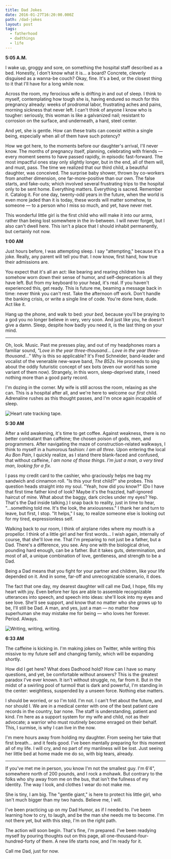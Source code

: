 ```yaml
---
title: Dad Jokes
date: 2016-01-27T16:20:00.000Z
path: /dad-jokes
layout: post
tags:
  - fatherhood
  - dadthings
  - life
---
```

**5:05 A.M.**

I wake up, groggy and sore, on something the hospital staff described as a bed. Honestly, I don't know what it is... a board? Concrete, cleverly disguised as a wanna-be couch? Okay, fine. It's a bed, or the closest thing to it that I'll have for a long while now.

Across the room, my ferocious wife is drifting in and out of sleep. I think to myself, contemplating how tough she is, having endured so much for this pregnancy already: weeks of prodromal labor, frustrating aches and pains, morning sickness that never left. I can't think of anyone I know who is tougher: seriously, this woman is like a galvanized nail; resistant to corrosion on the surface, and underneath, a hard, steel center.

And yet, she is gentle. How can these traits can coexist within a single being, especially when all of them have such potency?

How we got here, to the moments before our daughter's arrival, I'll never know. The months of pregnancy itself, planning, celebrating with friends &mdash; every moment seems to have passed rapidly, in episodic fast-forward. The most impactful ones stay only slightly longer, but in the end, all of them will, and must, pass. The time we realized that our third child, a beautiful daughter, was conceived. The surprise baby shower, thrown by co-workers from another dimension, one far-more-positive than our own. The false starts, and fake-outs; which involved several frustrating trips to the hospital only to be sent home. Everything matters. Everything is sacred. Remember it. Catalog it. For one day, twenty-odd years in the future, when the world is even more jaded than it is today, these words will matter somehow, to someone &mdash; to a person who I miss so much, and yet, have never met.

This wonderful little girl is the first child who will make it into our arms, rather than being lost somewhere in the in-between. I will never forget, but I also can't dwell here. This isn't a place that I should inhabit permanently, but certainly not now.

**1:00 AM**

Just hours before, I was attempting sleep. I say "attempting," because it's a joke. Really, any parent will tell you that. I now know, first hand, how true their admissions are.

You expect that it's all an act: like bearing and rearing children has somehow worn down their sense of humor, and self-deprecation is all they have left. But from my keyboard to your head, it's real. If you haven't experienced this, get ready. This is future me, beaming a message back in time: never think you can't rest. Take the afternoon off work. Don't handle the banking crisis, or write a single line of code. You're done here, dude. Act like it.

Hang up the phone, and walk to bed: *your bed*, because you'll be praying to a god you no longer believe in very, very soon. And just like you, he doesn't give a damn. Sleep, despite how badly you need it, is the last thing on your mind.

---

Oh, look. Music. Past me presses play, and out of my headphones roars a familiar sound, *"Love in the year three-thousand... Love in the year three-thousand..."* Why is this so applicable? It's Fred Schneider, band-leader and vocalist of the venerable new-wave band, *The B52s*. He proceeds to sing about the oddly futuristic concept of sex bots (even our world has some variant of them now). Strangely, in this worn, sleep-deprived state, I need nothing more than a good party record.

I'm dozing in the corner. My wife is still across the room, relaxing as she can. This is a hospital after all, and we're here to welcome our *first* child. Adrenaline rushes as this thought passes, and I'm once again incapable of sleep.

![Heart rate tracking tape.](http://nicholaswyoung.com.s3.amazonaws.com/img/hospital-tape.jpg)

**5:30 AM**

After a wild awakening, it's time to get coffee. Against weakness, there is no better combatant than caffeine; the chosen poison of gods, men, and programmers. After navigating the maze of construction-related walkways, I think to myself in a humorous fashion: *I am all three.* Upon entering the local *Au Bon Pain*, I quickly realize, as I stand there blank-faced and confused, that without caffeine, *I am none of those things. I'm just a man, a very tired man, looking for a fix.*

I pass my credit card to the cashier, who graciously helps me bag my sandwich and cinnamon roll. "Is this your first child?" she probes. This question heads straight into my soul. "Yeah, how did you know?" (Do I have that first time father kind of look? Maybe it's the frazzled, half-ignored haircut of mine. What about the baggy, dark circles under my eyes? Yep. That's the Dad inside talking.) I snap back to reality, just in time to hear, "...something told me. It's the look, the anxiousness." I thank her and turn to leave, but first, I stop. "It helps," I say, to realize someone else is looking out for my tired, expressionless self.

Walking back to our room, I think of airplane rides where my mouth is a propellor. I think of a little girl and her first words... I wish again, internally of course, that she'll love me. That I'm preparing to not just be a father, but a Dad. There's a difference, you see. Any one with the biological drive, pounding hard enough, can be a father. But it takes guts, determination, and most of all, a unique combination of love, gentleness, and strength to be a Dad.

Being a Dad means that you fight for your partner and children, like your life depended on it. And in some, far-off and unrecognizable scenario, it does.

The fact that one day, my dearest daughter will call me Dad, I hope, fills my heart with joy. Even before her lips are able to assemble recognizable utterances into speech, and speech into ideas: she'll look into my eyes and see love. She'll see support, and know that no matter who she grows up to be, I'll still be Dad. A man, and yes, just a man &mdash; no matter how superhuman she may mistake me for being &mdash; who loves her forever. Period. Always.

![Writing, writing, writing.](http://nicholaswyoung.com.s3.amazonaws.com/img/hospital-work.jpg)

**6:33 AM**

The caffeine is kicking in. I'm making jokes on Twitter, while writing this missive to my future self and changing family, which will be expanding shortly.

How did I get here? What does Dadhood hold? How can I have so many questions, and yet, be comfortable without answers? This is the greatest paradox I've ever known. It isn't without struggle, no, far from it. But in the midst of a swirling pool of turmoil that is dark and powerful, I'm standing in the center: weightless, suspended by a unseen force. Nothing else matters.

I should be worried, or so I'm told. I'm not. I can't fret about the future, and nor should I. We are in a medical center with one of the best patient care records in the country, bar none. The staff is understanding, patient and kind. I'm here as a support system for my wife and child, not as their advocate; a warrior who must routinely become enraged on their behalf. This, I surmise, is why I can live in the now.

I'm mere hours away from holding my daughter. From seeing her take that first breath... and it feels good. I've been mentally preparing for this moment all of my life. I will cry, and no part of my manliness will be lost. Just seeing her little bed at home made me do so, with big tears, already.

---

If you've met me in person, you know I'm not the smallest guy. I'm 6'4", somewhere north of 200 pounds, and I rock a mohawk. But contrary to the folks who shy away from me on the bus, that isn't the fullness of my identity. The way I look, and clothes I wear do not make me.

She is tiny, I am big. The "gentle giant," is here to protect his little girl, who isn't much bigger than my two hands. Believe me, I will.

I've been practicing up on my Dad Humor, as if I needed to. I've been learning how to cry, to laugh, and be the man she needs me to become. I'm not there yet, but with this step, I'm on the right path.

The action will soon begin. That's fine, I'm prepared. I've been readying myself by pouring thoughts out on this page, all one-thousand-four-hundred-forty of them. A new life starts now, and I'm ready for it.

Call me Dad, just for now.
